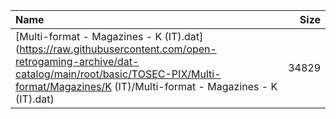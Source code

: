 |Name|Size|
|:---|---:|
|[Multi-format - Magazines - K (IT).dat](https://raw.githubusercontent.com/open-retrogaming-archive/dat-catalog/main/root/basic/TOSEC-PIX/Multi-format/Magazines/K (IT)/Multi-format - Magazines - K (IT).dat)|34829|
